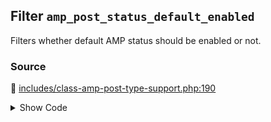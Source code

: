## Filter `amp_post_status_default_enabled`


Filters whether default AMP status should be enabled or not.

### Source

:link: [includes/class-amp-post-type-support.php:190](../../includes/class-amp-post-type-support.php#L190)

<details>
<summary>Show Code</summary>

```php
$enabled = apply_filters( 'amp_post_status_default_enabled', $enabled, $post );
```

</details>
